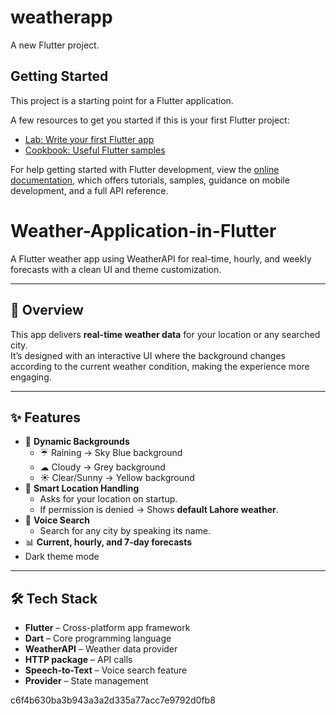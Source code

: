 
# weatherapp

A new Flutter project.

## Getting Started

This project is a starting point for a Flutter application.

A few resources to get you started if this is your first Flutter project:

- [Lab: Write your first Flutter app](https://docs.flutter.dev/get-started/codelab)
- [Cookbook: Useful Flutter samples](https://docs.flutter.dev/cookbook)

For help getting started with Flutter development, view the
[online documentation](https://docs.flutter.dev/), which offers tutorials,
samples, guidance on mobile development, and a full API reference.

# Weather-Application-in-Flutter
A Flutter weather app using WeatherAPI for real-time, hourly, and weekly forecasts with a clean UI and theme customization.

---

## 📌 Overview
This app delivers **real-time weather data** for your location or any searched city.  
It’s designed with an interactive UI where the background changes according to the current weather condition, making the experience more engaging.

---

## ✨ Features
- 🎨 **Dynamic Backgrounds**  
  - ☔ Raining → Sky Blue background  
  - ☁ Cloudy → Grey background  
  - ☀ Clear/Sunny → Yellow background
- 📍 **Smart Location Handling**  
  - Asks for your location on startup.  
  - If permission is denied → Shows **default Lahore weather**.
- 🎤 **Voice Search**  
  - Search for any city by speaking its name.
- 📊 **Current, hourly, and 7-day forecasts**
- Dark theme mode

---

## 🛠 Tech Stack
- **Flutter** – Cross-platform app framework
- **Dart** – Core programming language
- **WeatherAPI** – Weather data provider
- **HTTP package** – API calls
- **Speech-to-Text** – Voice search feature
- **Provider** – State management


 c6f4b630ba3b943a3a2d335a77acc7e9792d0fb8
